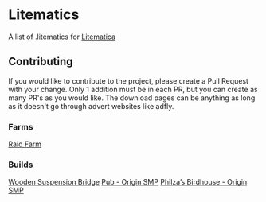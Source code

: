 # Litematics
A list of .litematics for [Litematica](https://www.curseforge.com/minecraft/mc-mods/litematica)

## Contributing
If you would like to contribute to the project, please create a Pull Request with your change.
Only 1 addition must be in each PR, but you can create as many PR's as you would like.
The download pages can be anything as long as it doesn't go through advert websites like adfly.

### Farms
[Raid Farm](https://www.planetminecraft.com/project/raid-farm-inspired-by-raysworks/)

### Builds
[Wooden Suspension Bridge](https://www.planetminecraft.com/project/wooden-suspension-bridge-5068951/)
[Pub - Origin SMP](https://www.planetminecraft.com/project/the-pub-from-origin-smp-schematic-litematica/)
[Philza’s Birdhouse - Origin SMP](https://www.planetminecraft.com/project/philza-s-birdhouse-from-origin-smp-schematica-litematica/)
